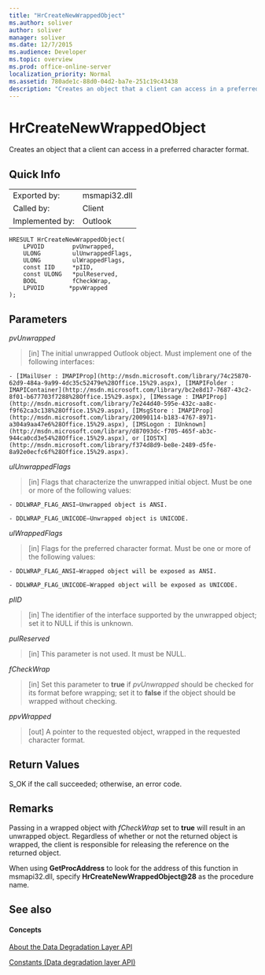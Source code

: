 ```yaml
---
title: "HrCreateNewWrappedObject"
ms.author: soliver
author: soliver
manager: soliver
ms.date: 12/7/2015
ms.audience: Developer
ms.topic: overview
ms.prod: office-online-server
localization_priority: Normal
ms.assetid: 780ade1c-88d0-04d2-ba7e-251c19c43438
description: "Creates an object that a client can access in a preferred character format."
---
```


# HrCreateNewWrappedObject

Creates an object that a client can access in a preferred character format.
  
## Quick Info

|||
|:-----|:-----|
|Exported by:  <br/> |msmapi32.dll  <br/> |
|Called by:  <br/> |Client  <br/> |
|Implemented by:  <br/> |Outlook  <br/> |
   
```
HRESULT HrCreateNewWrappedObject( 
    LPVOID        pvUnwrapped, 
    ULONG         ulUnwrappedFlags, 
    ULONG         ulWrappedFlags, 
    const IID     *pIID, 
    const ULONG   *pulReserved, 
    BOOL          fCheckWrap, 
    LPVOID       *ppvWrapped 
);

```

## Parameters

 _pvUnwrapped_
  
> [in] The initial unwrapped Outlook object. Must implement one of the following interfaces:
    
    - [IMailUser : IMAPIProp](http://msdn.microsoft.com/library/74c25870-62d9-484a-9a99-4dc35c52479e%28Office.15%29.aspx), [IMAPIFolder : IMAPIContainer](http://msdn.microsoft.com/library/bc2e8d17-7687-43c2-8f01-b677703f7288%28Office.15%29.aspx), [IMessage : IMAPIProp](http://msdn.microsoft.com/library/7e244d40-595e-432c-aa8c-f9f62ca3c138%28Office.15%29.aspx), [IMsgStore : IMAPIProp](http://msdn.microsoft.com/library/20090114-b183-4767-8971-a304a9aa47e6%28Office.15%29.aspx), [IMSLogon : IUnknown](http://msdn.microsoft.com/library/d87093dc-f705-465f-ab3c-944ca0cd3e54%28Office.15%29.aspx), or [IOSTX](http://msdn.microsoft.com/library/f374d8d9-be8e-2489-d5fe-8a92e0ecfc6f%28Office.15%29.aspx).
    
 _ulUnwrappedFlags_
  
> [in] Flags that characterize the unwrapped initial object. Must be one or more of the following values:
    
    - DDLWRAP_FLAG_ANSI—Unwrapped object is ANSI.
    
    - DDLWRAP_FLAG_UNICODE—Unwrapped object is UNICODE.
    
 _ulWrappedFlags_
  
>  [in] Flags for the preferred character format. Must be one or more of the following values: 
    
    - DDLWRAP_FLAG_ANSI—Wrapped object will be exposed as ANSI.
    
    - DDLWRAP_FLAG_UNICODE—Wrapped object will be exposed as UNICODE.
    
 _pIID_
  
>  [in] The identifier of the interface supported by the unwrapped object; set it to NULL if this is unknown. 
    
 _pulReserved_
  
>  [in] This parameter is not used. It must be NULL. 
    
 _fCheckWrap_
  
>  [in] Set this parameter to **true** if  _pvUnwrapped_ should be checked for its format before wrapping; set it to **false** if the object should be wrapped without checking. 
    
 _ppvWrapped_
  
>  [out] A pointer to the requested object, wrapped in the requested character format. 
    
## Return Values

S_OK if the call succeeded; otherwise, an error code.
  
## Remarks

Passing in a wrapped object with  _fCheckWrap_ set to **true** will result in an unwrapped object. Regardless of whether or not the returned object is wrapped, the client is responsible for releasing the reference on the returned object. 
  
When using **GetProcAddress** to look for the address of this function in msmapi32.dll, specify **HrCreateNewWrappedObject@28** as the procedure name. 
  
## See also

#### Concepts

[About the Data Degradation Layer API](about-the-data-degradation-layer-api.md)
  
[Constants (Data degradation layer API)](constants-data-degradation-layer-api.md)

